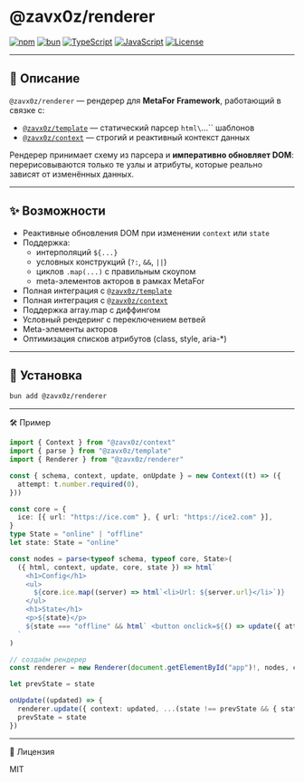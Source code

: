 # @zavx0z/renderer

[![npm](https://img.shields.io/npm/v/@zavx0z/renderer)](https://www.npmjs.com/package/@zavx0z/renderer)
[![bun](https://img.shields.io/badge/bun-1.0+-black)](https://bun.sh/)
[![TypeScript](https://img.shields.io/badge/TypeScript-5.0+-blue)](https://www.typescriptlang.org/)
[![JavaScript](https://img.shields.io/badge/JavaScript-ESM-green)](https://developer.mozilla.org/en-US/docs/Web/JavaScript/Guide/Modules)
[![License](https://img.shields.io/github/license/zavx0z/renderer)](LICENSE)

---

## 📖 Описание

`@zavx0z/renderer` — рендерер для **MetaFor Framework**, работающий в связке с:

- [`@zavx0z/template`](https://github.com/zavx0z/template) — статический парсер `html\`...\`` шаблонов
- [`@zavx0z/context`](https://github.com/zavx0z/context) — строгий и реактивный контекст данных

Рендерер принимает схему из парсера и **императивно обновляет DOM**:  
перерисовываются только те узлы и атрибуты, которые реально зависят от изменённых данных.

---

## ✨ Возможности

- Реактивные обновления DOM при изменении `context` или `state`
- Поддержка:
  - интерполяций `${...}`
  - условных конструкций (`?:`, `&&`, `||`)
  - циклов `.map(...)` с правильным скоупом
  - meta-элементов акторов в рамках MetaFor
- Полная интеграция с [`@zavx0z/template`](https://github.com/zavx0z/template)
- Полная интеграция с [`@zavx0z/context`](https://github.com/zavx0z/context)
- Поддержка array.map с диффингом
- Условный рендеринг с переключением ветвей
- Meta-элементы акторов
- Оптимизация списков атрибутов (class, style, aria-\*)

---

## 🚀 Установка

```bash
bun add @zavx0z/renderer
```

---

🛠 Пример

```ts
import { Context } from "@zavx0z/context"
import { parse } from "@zavx0z/template"
import { Renderer } from "@zavx0z/renderer"

const { schema, context, update, onUpdate } = new Context((t) => ({
  attempt: t.number.required(0),
}))

const core = {
  ice: [{ url: "https://ice.com" }, { url: "https://ice2.com" }],
}
type State = "online" | "offline"
let state: State = "online"

const nodes = parse<typeof schema, typeof core, State>(
  ({ html, context, update, core, state }) => html`
    <h1>Config</h1>
    <ul>
      ${core.ice.map((server) => html`<li>Url: ${server.url}</li>`)}
    </ul>
    <h1>State</h1>
    <p>${state}</p>
    ${state === "offline" && html` <button onclick=${() => update({ attempt: context.attempt + 1 })}>Connect</button>`}
  `
)

// создаём рендерер
const renderer = new Renderer(document.getElementById("app")!, nodes, context, update, state, core)

let prevState = state

onUpdate((updated) => {
  renderer.update({ context: updated, ...(state !== prevState && { state }) })
  prevState = state
})
```

---

📜 Лицензия

MIT
